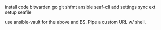 install code bitwarden go git shfmt ansible seaf-cli
add settings sync ext
setup seafile

use ansible-vault for the above and BS. Pipe a custom URL w/ shell.